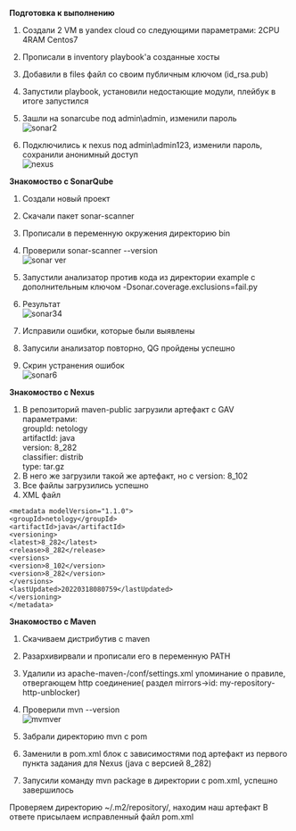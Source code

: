 **Подготовка к выполнению**    
1. Создали 2 VM в yandex cloud со следующими параметрами: 2CPU 4RAM Centos7   
2. Прописали в inventory playbook'a созданные хосты   
3. Добавили в files файл со своим публичным ключом (id_rsa.pub)     
4. Запустили playbook, установили недостающие модули, плейбук в итоге запустился    
5. Зашли на sonarcube под admin\admin, изменили пароль   
![sonar2](https://user-images.githubusercontent.com/87299405/158951314-90b526d4-7306-4b13-8fdf-94fe67ba6203.png)    
    
6. Подключились к nexus под admin\admin123, изменили пароль, сохранили анонимный доступ   
![nexus](https://user-images.githubusercontent.com/87299405/158951518-811ea254-b993-4762-9989-b4229c388fa9.png)    

    
**Знакомоство с SonarQube**   
1. Создали новый проект   
2. Скачали пакет sonar-scanner   
3. Прописали в переменную окружения директорию bin   
4. Проверили sonar-scanner --version   
![sonar ver](https://user-images.githubusercontent.com/87299405/158955472-c7b7b4d4-1388-425a-b613-0137db114dd0.png)   
    
5. Запустили анализатор против кода из директории example с дополнительным ключом -Dsonar.coverage.exclusions=fail.py
6. Результат   
![sonar34](https://user-images.githubusercontent.com/87299405/158957640-eab0c21a-a81d-474c-a8ae-aaa138493a40.png)   
    
7. Исправили ошибки, которые были выявлены   
8. Запусили анализатор повторно, QG пройдены успешно   
9. Скрин устранения ошибок   
![sonar6](https://user-images.githubusercontent.com/87299405/158958786-cd30fae7-e80e-4549-98df-9876b03bc446.png)
    

**Знакомоство с Nexus**   
1. В репозиторий maven-public загрузили артефакт с GAV параметрами:    
groupId: netology   
artifactId: java   
version: 8_282    
classifier: distrib    
type: tar.gz    
2. В него же загрузили такой же артефакт, но с version: 8_102    
3. Все файлы загрузились успешно    
4. XML файл    
     
```
<metadata modelVersion="1.1.0">
<groupId>netology</groupId>
<artifactId>java</artifactId>
<versioning>
<latest>8_282</latest>
<release>8_282</release>
<versions>
<version>8_102</version>
<version>8_282</version>
</versions>
<lastUpdated>20220318080759</lastUpdated>
</versioning>
</metadata>
```    
**Знакомоство с Maven**   
1. Скачиваем дистрибутив с maven   
2. Разархивирвали и прописали его в переменную PATH     
3. Удалили из apache-maven-<version>/conf/settings.xml упоминание о правиле, отвергающем http соединение( раздел mirrors->id: my-repository-http-unblocker)    
4. Проверили mvn --version    
![mvmver](https://user-images.githubusercontent.com/87299405/158972018-75a5a0c0-8921-4b24-9afb-ab71268c9d74.png)     
    
5. Забрали директорию mvn с pom    
6. Заменили в pom.xml блок с зависимостями под артефакт из первого пункта задания для Nexus (java с версией 8_282)   
7. Запусили команду mvn package в директории с pom.xml, успешно завершилось   

Проверяем директорию ~/.m2/repository/, находим наш артефакт
В ответе присылаем исправленный файл pom.xml
